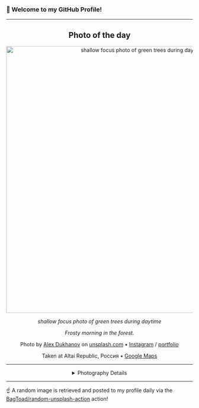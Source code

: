 ### 👋 Welcome to my GitHub Profile!

----
<div align="center">

## Photo of the day
  
  <a href="https://unsplash.com/photos/shallow-focus-photo-of-green-trees-during-daytime-MFM8ASk4XNs"><img width="720" src="https://images.unsplash.com/photo-1578167597239-14f8fc680b6b?crop=entropy&cs=tinysrgb&fit=max&fm=jpg&ixid=M3w1OTQ0OTd8MHwxfHJhbmRvbXx8fHx8fHx8fDE3NDAyMDQ0OTl8&ixlib=rb-4.0.3&q=80&w=1080" alt="shallow focus photo of green trees during daytime"></a>
  
  <em>shallow focus photo of green trees during daytime</em>
  
  <em>Frosty morning in the forest.</em>

  Photo by [Alex Dukhanov](https://argtone.com) on [unsplash.com](https://unsplash.com/) • [Instagram](https://instagram.com/argtone) / [portfolio](https://argtone.com)
  
  Taken at Altai Republic, Россия • [Google Maps](https://www.google.com/maps/search/?api=1&query=50.6181924,86.2199308)
  
  ---
  
<details>
<summary>Photography Details</summary>
  
| Parameter     | Value |
| ------------- | ----- |
| Camera Model  | NIKON D3400 |
| Exposure Time | 1/80 |
| Aperture      | 6.3 |
| Focal Length  | 250.0 |
| ISO           | 100 |
| Location      | Altai Republic, Россия (Россия) |
| Coordinates   | Latitude 50.6181924, Longitude 86.2199308 |

</details>

</div>

----

☝️ A random image is retrieved and posted to my profile daily via the [BagToad/random-unsplash-action](https://github.com/BagToad/random-unsplash-action) action!
